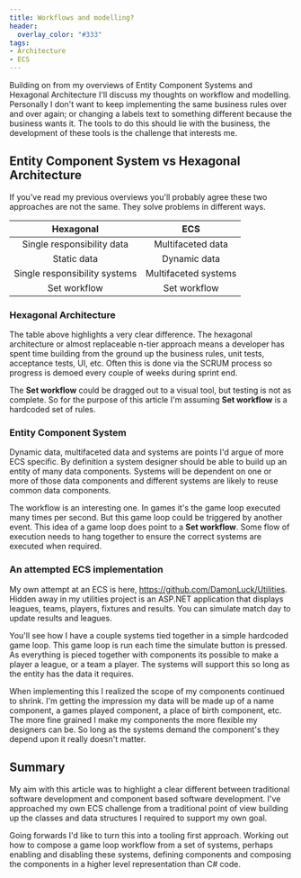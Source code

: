 ```yaml
---
title: Workflows and modelling?
header:
  overlay_color: "#333"
tags:
- Architecture
- ECS
---
```

Building on from my overviews of Entity Component Systems and Hexagonal Architecture I'll discuss my thoughts on workflow and modelling. Personally I don't want to keep implementing the same business rules over and over again; or changing a labels text to something different because the business wants it. The tools to do this should lie with the business, the development of these tools is the challenge that interests me.

## Entity Component System vs Hexagonal Architecture
If you've read my previous overviews you'll probably agree these two approaches are not the same. They solve problems in different ways.

| Hexagonal  | ECS                 |
|:-:|:-:|
| Single responsibility data   | Multifaceted data    |
| Static data | Dynamic data       |
| Single responsibility systems | Multifaceted systems       |
| Set workflow | Set workflow       |

### Hexagonal Architecture

The table above highlights a very clear difference. The hexagonal architecture or almost replaceable n-tier approach means a developer has spent time building from the ground up the business rules, unit tests, acceptance tests, UI, etc. Often this is done via the SCRUM process so progress is demoed every couple of weeks during sprint end.

The **Set workflow** could be dragged out to a visual tool, but testing is not as complete. So for the purpose of this article I'm assuming **Set workflow** is a hardcoded set of rules.

### Entity Component System

Dynamic data, multifaceted data and systems are points I'd argue of more ECS specific. By definition a system designer should be able to build up an entity of many data components. Systems will be dependent on one or more of those data components and different systems are likely to reuse common data components.

The workflow is an interesting one. In games it's the game loop executed many times per second. But this game loop could be triggered by another event. This idea of a game loop does point to a **Set workflow**. Some flow of execution needs to hang together to ensure the correct systems are executed when required.

### An attempted ECS implementation

My own attempt at an ECS is here, https://github.com/DamonLuck/Utilities. Hidden away in my utilities project is an ASP.NET application that displays leagues, teams, players, fixtures and results. You can simulate match day to update results and leagues.

You'll see how I have a couple systems tied together in a simple hardcoded game loop. This game loop is run each time the simulate button is pressed. As everything is pieced together with components its possible to make a player a league, or a team a player. The systems will support this so long as the entity has the data it requires.

When implementing this I realized the scope of my components continued to shrink. I'm getting the impression my data will be made up of a name component, a games played component, a place of birth component, etc. The more fine grained I make my components the more flexible my designers can be. So long as the systems demand the component's they depend upon it really doesn't matter.

## Summary

My aim with this article was to highlight a clear different between traditional software development and component based software development. I've approached my own ECS challenge from a traditional point of view building up the classes and data structures I required to support my own goal.

Going forwards I'd like to turn this into a tooling first approach. Working out how to compose a game loop workflow from a set of systems, perhaps enabling and disabling these systems, defining components and composing the components in a higher level representation than C# code.
